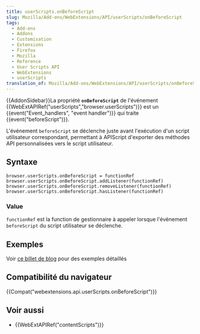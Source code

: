 ```yaml
---
title: userScripts.onBeforeScript
slug: Mozilla/Add-ons/WebExtensions/API/userScripts/onBeforeScript
tags:
  - Add-ons
  - Addons
  - Customisation
  - Extensions
  - Firefox
  - Mozilla
  - Reference
  - User Scripts API
  - WebExtensions
  - userScripts
translation_of: Mozilla/Add-ons/WebExtensions/API/userScripts/onBeforeScript
---
```

{{AddonSidebar}}La propriété **`onBeforeScript`** de l'événement {{WebExtAPIRef("userScripts","browser.userScripts")}} est un {{event("Event_handlers", "event handler")}} qui traite {{event("beforeScript")}}.

L'événement `beforeScript` se déclenche juste avant l'exécution d'un script utilisateur correspondant, permettant à APIScript d'exporter des méthodes API personnalisées vers le script utilisateur.

## Syntaxe

    browser.userScripts.onBeforeScript = functionRef
    browser.userScripts.onBeforeScript.addListener(functionRef)
    browser.userScripts.onBeforeScript.removeListener(functionRef)
    browser.userScripts.onBeforeScript.hasListener(functionRef)

### Value

`functionRef` est la function de gestionnaire à appeler lorsque l'événement `beforeScript`  du script utilisateur se déclenche.

## Exemples

Voir [ce billet de blog](https://blog.mozilla.org/addons/2019/03/26/extensions-in-firefox-67/#userscripts) pour des exemples détaillés

## Compatibilité du navigateur

{{Compat("webextensions.api.userScripts.onBeforeScript")}}

## Voir aussi

- {{WebExtAPIRef("contentScripts")}}
